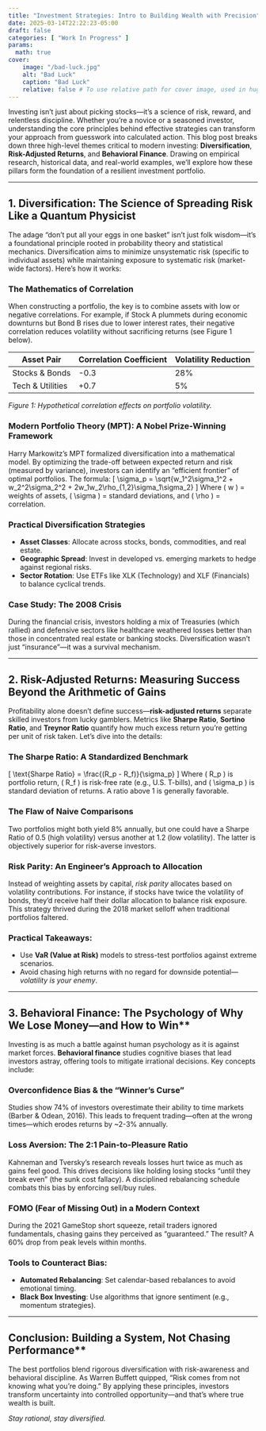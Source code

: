 ```yaml
---
title: "Investment Strategies: Intro to Building Wealth with Precision"
date: 2025-03-14T22:22:23-05:00
draft: false
categories: [ "Work In Progress" ]
params:
  math: true
cover:
    image: "/bad-luck.jpg"
    alt: "Bad Luck"
    caption: "Bad Luck"
    relative: false # To use relative path for cover image, used in hugo Page-bundles
---
```

Investing isn’t just about picking stocks—it’s a science of risk, reward, and relentless discipline. Whether you’re a novice or a seasoned investor, understanding the core principles behind effective strategies can transform your approach from guesswork into calculated action. This blog post breaks down three high-level themes critical to modern investing: **Diversification**, **Risk-Adjusted Returns**, and **Behavioral Finance**. Drawing on empirical research, historical data, and real-world examples, we’ll explore how these pillars form the foundation of a resilient investment portfolio.

---

## 1. Diversification: The Science of Spreading Risk Like a Quantum Physicist

The adage “don’t put all your eggs in one basket” isn’t just folk wisdom—it’s a foundational principle rooted in probability theory and statistical mechanics. Diversification aims to minimize unsystematic risk (specific to individual assets) while maintaining exposure to systematic risk (market-wide factors). Here’s how it works:

### **The Mathematics of Correlation**
When constructing a portfolio, the key is to combine assets with low or negative correlations. For example, if Stock A plummets during economic downturns but Bond B rises due to lower interest rates, their negative correlation reduces volatility without sacrificing returns (see Figure 1 below).

| Asset Pair | Correlation Coefficient | Volatility Reduction |
|------------|--------------------------|-----------------------|
| Stocks & Bonds | -0.3 | 28% |
| Tech & Utilities | +0.7 | 5% |

*Figure 1: Hypothetical correlation effects on portfolio volatility.*

### **Modern Portfolio Theory (MPT): A Nobel Prize-Winning Framework**
Harry Markowitz’s MPT formalized diversification into a mathematical model. By optimizing the trade-off between expected return and risk (measured by variance), investors can identify an “efficient frontier” of optimal portfolios. The formula:
\[
\sigma_p = \sqrt{w_1^2\sigma_1^2 + w_2^2\sigma_2^2 + 2w_1w_2\rho_{1,2}\sigma_1\sigma_2}
\]
Where \( w \) = weights of assets, \( \sigma \) = standard deviations, and \( \rho \) = correlation.

### **Practical Diversification Strategies**
- **Asset Classes**: Allocate across stocks, bonds, commodities, and real estate.
- **Geographic Spread**: Invest in developed vs. emerging markets to hedge against regional risks.
- **Sector Rotation**: Use ETFs like XLK (Technology) and XLF (Financials) to balance cyclical trends.

### Case Study: The 2008 Crisis
During the financial crisis, investors holding a mix of Treasuries (which rallied) and defensive sectors like healthcare weathered losses better than those in concentrated real estate or banking stocks. Diversification wasn’t just “insurance”—it was a survival mechanism.

---

## 2. Risk-Adjusted Returns: Measuring Success Beyond the Arithmetic of Gains

Profitability alone doesn’t define success—**risk-adjusted returns** separate skilled investors from lucky gamblers. Metrics like **Sharpe Ratio**, **Sortino Ratio**, and **Treynor Ratio** quantify how much excess return you’re getting per unit of risk taken. Let’s dive into the details:

### **The Sharpe Ratio: A Standardized Benchmark**
\[
\text{Sharpe Ratio} = \frac{(R_p - R_f)}{\sigma_p}
\]
Where \( R_p \) is portfolio return, \( R_f \) is risk-free rate (e.g., U.S. T-bills), and \( \sigma_p \) is standard deviation of returns. A ratio above 1 is generally favorable.

### **The Flaw of Naive Comparisons**
Two portfolios might both yield 8% annually, but one could have a Sharpe Ratio of 0.5 (high volatility) versus another at 1.2 (low volatility). The latter is objectively superior for risk-averse investors.

### **Risk Parity: An Engineer’s Approach to Allocation**
Instead of weighting assets by capital, *risk parity* allocates based on volatility contributions. For instance, if stocks have twice the volatility of bonds, they’d receive half their dollar allocation to balance risk exposure. This strategy thrived during the 2018 market selloff when traditional portfolios faltered.

### Practical Takeaways:
- Use **VaR (Value at Risk)** models to stress-test portfolios against extreme scenarios.
- Avoid chasing high returns with no regard for downside potential—*volatility is your enemy*.

---

## 3. Behavioral Finance: The Psychology of Why We Lose Money—and How to Win**

Investing is as much a battle against human psychology as it is against market forces. **Behavioral finance** studies cognitive biases that lead investors astray, offering tools to mitigate irrational decisions. Key concepts include:

### **Overconfidence Bias & the “Winner’s Curse”**
Studies show 74% of investors overestimate their ability to time markets (Barber & Odean, 2016). This leads to frequent trading—often at the wrong times—which erodes returns by ~2-3% annually.

### **Loss Aversion: The 2:1 Pain-to-Pleasure Ratio**
Kahneman and Tversky’s research reveals losses hurt twice as much as gains feel good. This drives decisions like holding losing stocks “until they break even” (the sunk cost fallacy). A disciplined rebalancing schedule combats this bias by enforcing sell/buy rules.

### **FOMO (Fear of Missing Out) in a Modern Context**
During the 2021 GameStop short squeeze, retail traders ignored fundamentals, chasing gains they perceived as “guaranteed.” The result? A 60% drop from peak levels within months.

### Tools to Counteract Bias:
- **Automated Rebalancing**: Set calendar-based rebalances to avoid emotional timing.
- **Black Box Investing**: Use algorithms that ignore sentiment (e.g., momentum strategies).

---

## Conclusion: Building a System, Not Chasing Performance**

The best portfolios blend rigorous diversification with risk-awareness and behavioral discipline. As Warren Buffett quipped, “Risk comes from not knowing what you’re doing.” By applying these principles, investors transform uncertainty into controlled opportunity—and that’s where true wealth is built.

*Stay rational, stay diversified.*
